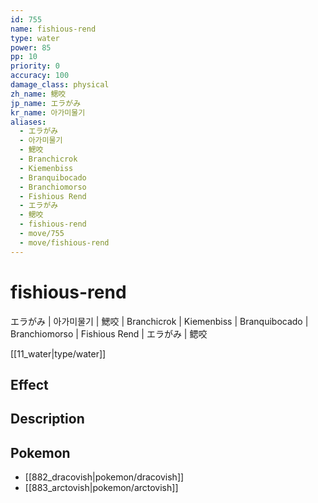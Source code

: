 ```yaml
---
id: 755
name: fishious-rend
type: water
power: 85
pp: 10
priority: 0
accuracy: 100
damage_class: physical
zh_name: 鳃咬
jp_name: エラがみ
kr_name: 아가미물기
aliases:
  - エラがみ
  - 아가미물기
  - 鰓咬
  - Branchicrok
  - Kiemenbiss
  - Branquibocado
  - Branchiomorso
  - Fishious Rend
  - エラがみ
  - 鳃咬
  - fishious-rend
  - move/755
  - move/fishious-rend
---
```

# fishious-rend
    
エラがみ | 아가미물기 | 鰓咬 | Branchicrok | Kiemenbiss | Branquibocado | Branchiomorso | Fishious Rend | エラがみ | 鳃咬

[[11_water|type/water]]

## Effect



## Description



## Pokemon

- [[882_dracovish|pokemon/dracovish]]
- [[883_arctovish|pokemon/arctovish]]

